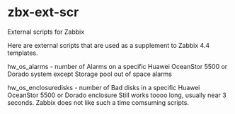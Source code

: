 # zbx-ext-scr
External scripts for Zabbix

Here are external scripts that are used as a supplement to Zabbix 4.4 templates.

hw_os_alarms - number of Alarms on a specific Huawei OceanStor 5500 or Dorado system except Storage pool out of space alarms


hw_os_enclosuredisks - number of Bad disks in a specific Huawei OceanStor 5500 or Dorado enclosure
Still works toooo long, usually near 3 seconds. Zabbix does not like such a time comsuming scripts.
